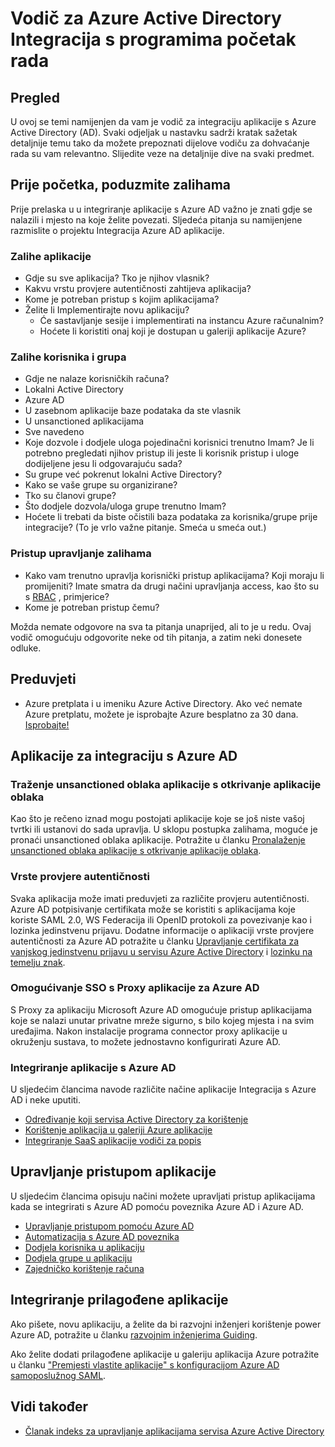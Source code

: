 <properties
   pageTitle="Vodič za Azure Active Directory Integracija s programima početak rada |  Microsoft Azure"
   description="Ovaj je članak dohvaćanje rada vodič za integraciju Azure Active Directory (AD) s lokalnim aplikacije i oblaka aplikacije."
   services="active-directory"
   documentationCenter=""
   authors="ihenkel"
   manager="femila"
   editor=""/>

   <tags
      ms.service="active-directory"
      ms.devlang="na"
      ms.topic="article"
      ms.tgt_pltfrm="na"
      ms.workload="identity"
      ms.date="02/09/2016"
      ms.author="inhenk"/>

# <a name="integrating-azure-active-directory-with-applications-getting-started-guide"></a>Vodič za Azure Active Directory Integracija s programima početak rada
## <a name="overview"></a>Pregled
U ovoj se temi namijenjen da vam je vodič za integraciju aplikacije s Azure Active Directory (AD). Svaki odjeljak u nastavku sadrži kratak sažetak detaljnije temu tako da možete prepoznati dijelove vodiču za dohvaćanje rada su vam relevantno.  Slijedite veze na detaljnije dive na svaki predmet.

## <a name="before-you-begin-take-inventory"></a>Prije početka, poduzmite zalihama
Prije prelaska u u integriranje aplikacije s Azure AD važno je znati gdje se nalazili i mjesto na koje želite povezati.  Sljedeća pitanja su namijenjene razmislite o projektu Integracija Azure AD aplikacije.

### <a name="application-inventory"></a>Zalihe aplikacije
- Gdje su sve aplikacija? Tko je njihov vlasnik?
- Kakvu vrstu provjere autentičnosti zahtijeva aplikacija?
- Kome je potreban pristup s kojim aplikacijama?
- Želite li Implementirajte novu aplikaciju?
  - Će sastavljanje sesije i implementirati na instancu Azure računalnim?
  - Hoćete li koristiti onaj koji je dostupan u galeriji aplikacije Azure?

### <a name="user-and-group-inventory"></a>Zalihe korisnika i grupa
- Gdje ne nalaze korisničkih računa?
 - Lokalni Active Directory
 - Azure AD
 - U zasebnom aplikacije baze podataka da ste vlasnik
 - U unsanctioned aplikacijama
 - Sve navedeno
- Koje dozvole i dodjele uloga pojedinačni korisnici trenutno Imam? Je li potrebno pregledati njihov pristup ili jeste li korisnik pristup i uloge dodijeljene jesu li odgovarajuću sada?
- Su grupe već pokrenut lokalni Active Directory?
 - Kako se vaše grupe su organizirane?
 - Tko su članovi grupe?
 - Što dodjele dozvola/uloga grupe trenutno Imam?
- Hoćete li trebati da biste očistili baza podataka za korisnika/grupe prije integracije?  (To je vrlo važne pitanje. Smeća u smeća out.)

### <a name="access-management-inventory"></a>Pristup upravljanje zalihama
- Kako vam trenutno upravlja korisnički pristup aplikacijama? Koji moraju li promijeniti?  Imate smatra da drugi načini upravljanja access, kao što su s [RBAC](role-based-access-control-configure.md) , primjerice?
- Kome je potreban pristup čemu?

Možda nemate odgovore na sva ta pitanja unaprijed, ali to je u redu.  Ovaj vodič omogućuju odgovorite neke od tih pitanja, a zatim neki donesete odluke.

## <a name="prerequisites"></a>Preduvjeti
- Azure pretplata i u imeniku Azure Active Directory.  Ako već nemate Azure pretplatu, možete je isprobajte Azure besplatno za 30 dana. [Isprobajte!](https://azure.microsoft.com/trial/get-started-active-directory/)

## <a name="application-integration-with-azure-ad"></a>Aplikacije za integraciju s Azure AD
### <a name="finding-unsanctioned-cloud-applications-with-cloud-app-discovery"></a>Traženje unsanctioned oblaka aplikacije s otkrivanje aplikacije oblaka
Kao što je rečeno iznad mogu postojati aplikacije koje se još niste vašoj tvrtki ili ustanovi do sada upravlja.  U sklopu postupka zalihama, moguće je pronaći unsanctioned oblaka aplikacije. Potražite u članku [Pronalaženje unsanctioned oblaka aplikacije s otkrivanje aplikacije oblaka](active-directory-cloudappdiscovery-whatis.md).

### <a name="authentication-types"></a>Vrste provjere autentičnosti
Svaka aplikacija može imati preduvjeti za različite provjeru autentičnosti. Azure AD potpisivanje certifikata može se koristiti s aplikacijama koje koriste SAML 2.0, WS Federacija ili OpenID protokoli za povezivanje kao i lozinka jedinstvenu prijavu. Dodatne informacije o aplikaciji vrste provjere autentičnosti za Azure AD potražite u članku [Upravljanje certifikata za vanjskog jedinstvenu prijavu u servisu Azure Active Directory](active-directory-sso-certs.md) i [lozinku na temelju znak](active-directory-appssoaccess-whatis.md).

### <a name="enabling-sso-with-azure-ad-app-proxy"></a>Omogućivanje SSO s Proxy aplikacije za Azure AD
S Proxy za aplikaciju Microsoft Azure AD omogućuje pristup aplikacijama koje se nalazi unutar privatne mreže sigurno, s bilo kojeg mjesta i na svim uređajima. Nakon instalacije programa connector proxy aplikacije u okruženju sustava, to možete jednostavno konfigurirati Azure AD.

### <a name="integrating-applications-with-azure-ad"></a>Integriranje aplikacije s Azure AD
U sljedećim člancima navode različite načine aplikacije Integracija s Azure AD i neke uputiti.

- [Određivanje koji servisa Active Directory za korištenje](active-directory-administer.md)
- [Korištenje aplikacija u galeriji Azure aplikacije](active-directory-appssoaccess-whatis.md)
- [Integriranje SaaS aplikacije vodiči za popis](active-directory-saas-tutorial-list.md)

## <a name="managing-access-to-applications"></a>Upravljanje pristupom aplikacije
U sljedećim člancima opisuju načini možete upravljati pristup aplikacijama kada se integrirati s Azure AD pomoću poveznika Azure AD i Azure AD.

- [Upravljanje pristupom pomoću Azure AD](active-directory-managing-access-to-apps.md)
- [Automatizacija s Azure AD poveznika](active-directory-saas-app-provisioning.md)
- [Dodjela korisnika u aplikaciju](active-directory-applications-guiding-developers-assigning-users.md)
- [Dodjela grupe u aplikaciju](active-directory-applications-guiding-developers-assigning-groups.md)
- [Zajedničko korištenje računa](active-directory-sharing-accounts.md)

## <a name="integrating-custom-applications"></a>Integriranje prilagođene aplikacije
Ako pišete, novu aplikaciju, a želite da bi razvojni inženjeri korištenje power Azure AD, potražite u članku [razvojnim inženjerima Guiding](active-directory-applications-guiding-developers-for-lob-applications.md).

Ako želite dodati prilagođene aplikacije u galeriju aplikacija Azure potražite u članku ["Premjesti vlastite aplikacije" s konfiguracijom Azure AD samoposlužnog SAML](http://blogs.technet.com/b/ad/archive/2015/06/17/bring-your-own-app-with-azure-ad-self-service-saml-configuration-gt-now-in-preview.aspx).

## <a name="see-also"></a>Vidi također

- [Članak indeks za upravljanje aplikacijama servisa Azure Active Directory](active-directory-apps-index.md)
